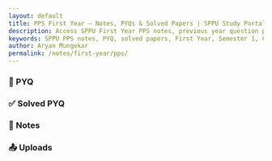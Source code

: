 ```yaml
---
layout: default
title: PPS First Year – Notes, PYQs & Solved Papers | SPPU Study Portal
description: Access SPPU First Year PPS notes, previous year question papers (PYQs), solved papers, and study materials in organized PDF format for Semester 1.
keywords: SPPU PPS notes, PYQ, solved papers, First Year, Semester 1, Computer Engineering, AI & DS, 2024 pattern
author: Aryan Mungekar
permalink: /notes/first-year/pps/
---
```


<!-- ✅ Breadcrumb -->
<div id="breadcrumb-container">
  <nav id="breadcrumb"></nav>
</div>

<!-- ✅ Category Buttons -->
<div class="category-buttons" id="initialButtons"></div>
<div class="header-bar" id="headerBar"></div>

<!-- ✅ Content Sections -->
<div id="contentArea">
  <div id="pyq" class="content-section">
    <h3>📄 PYQ</h3>
    <div class="pdf-grid" id="pyqGrid"></div>
  </div>

  <div id="solved_pyq" class="content-section">
    <h3>✅ Solved PYQ</h3>
    <div class="pdf-grid" id="solved_pyqGrid"></div>
  </div>

  <div id="notes" class="content-section">
    <h3>📝 Notes</h3>
    <div class="pdf-grid" id="notesGrid"></div>
  </div>

  <div id="uploads" class="content-section">
    <h3>📤 Uploads</h3>
    <div class="pdf-grid" id="uploadsGrid"></div>
  </div>
</div>

<!-- ✅ External JS -->
<script src="../../../assets/js/breadcrumb.js"></script>
<script src="../../../assets/js/viewer-loader.js"></script>
